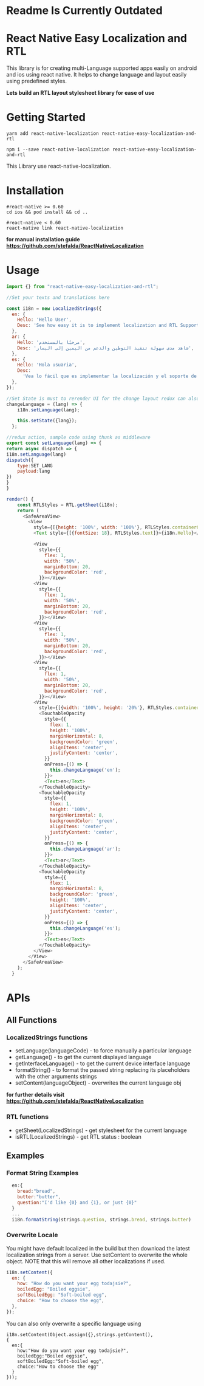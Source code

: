 # Readme Is Currently Outdated

# React Native Easy Localization and RTL

This library is for creating multi-Language supported apps easily on android and ios using react native.
It helps to change language and layout easily using predefined styles.

**Lets build an RTL layout stylesheet library for ease of use**

# Getting Started

`yarn add react-native-localization react-native-easy-localization-and-rtl`

`npm i --save react-native-localization react-native-easy-localization-and-rtl`

This Library use react-native-localization.

# Installation

```
#react-native >= 0.60
cd ios && pod install && cd ..

#react-native < 0.60
react-native link react-native-localization
```

**for manual installation guide https://github.com/stefalda/ReactNativeLocalization**

# Usage

```js
import {} from "react-native-easy-localization-and-rtl";
```

```js
//Set your texts and translations here

const i18n = new LocalizedStrings({
  en: {
    Hello: 'Hello User',
    Desc: 'See how easy it is to implement localization and RTL Support',
  },
  ar: {
    Hello: 'مرحبًا بالمستخدم',
    Desc: 'شاهد مدى سهولة تنفيذ التوطين والدعم من اليمين إلى اليسار',
  },
  es: {
    Hello: 'Hola usuaria',
    Desc:
      'Vea lo fácil que es implementar la localización y el soporte de derecha a izquierda',
  },
});

//Set State is must to rerender UI for the change layout redux can also be used similarly
changeLanguage = (lang) => {
    i18n.setLanguage(lang);

    this.setState({lang});
  };

//redux action, sample code using thunk as middleware
export const setLanguage(lang) => {
return async dispatch => {
i18n.setLanguage(lang)
dispatch({
    type:SET_LANG
    payload:lang
})
}
}

render() {
    const RTLStyles = RTL.getSheet(i18n);
    return (
      <SafeAreaView>
        <View
          style={[{height: '100%', width: '100%'}, RTLStyles.containerColumn]}>
          <Text style={[{fontSize: 18}, RTLStyles.text]}>{i18n.Hello}</Text>

          <View
            style={{
              flex: 1,
              width: '50%',
              marginBottom: 20,
              backgroundColor: 'red',
            }}></View>
          <View
            style={{
              flex: 1,
              width: '50%',
              marginBottom: 20,
              backgroundColor: 'red',
            }}></View>
          <View
            style={{
              flex: 1,
              width: '50%',
              marginBottom: 20,
              backgroundColor: 'red',
            }}></View>
          <View
            style={{
              flex: 1,
              width: '50%',
              marginBottom: 20,
              backgroundColor: 'red',
            }}></View>
          <View
            style={[{width: '100%', height: '20%'}, RTLStyles.containerRow]}>
            <TouchableOpacity
              style={{
                flex: 1,
                height: '100%',
                marginHorizontal: 8,
                backgroundColor: 'green',
                alignItems: 'center',
                justifyContent: 'center',
              }}
              onPress={() => {
                this.changeLanguage('en');
              }}>
              <Text>en</Text>
            </TouchableOpacity>
            <TouchableOpacity
              style={{
                flex: 1,
                height: '100%',
                marginHorizontal: 8,
                backgroundColor: 'green',
                alignItems: 'center',
                justifyContent: 'center',
              }}
              onPress={() => {
                this.changeLanguage('ar');
              }}>
              <Text>ar</Text>
            </TouchableOpacity>
            <TouchableOpacity
              style={{
                flex: 1,
                marginHorizontal: 8,
                backgroundColor: 'green',
                height: '100%',
                alignItems: 'center',
                justifyContent: 'center',
              }}
              onPress={() => {
                this.changeLanguage('es');
              }}>
              <Text>es</Text>
            </TouchableOpacity>
          </View>
        </View>
      </SafeAreaView>
    );
  }

```

# APIs

## All Functions

### LocalizedStrings functions

- setLanguage(languageCode) - to force manually a particular language
- getLanguage() - to get the current displayed language
- getInterfaceLanguage() - to get the current device interface language
- formatString() - to format the passed string replacing its placeholders with the other arguments strings
- setContent(languageObject) - overwrites the current language obj

**for further details visit https://github.com/stefalda/ReactNativeLocalization**

### RTL functions

- getSheet(LocalizedStrings) - get stylesheet for the current language
- isRTL(LocalizedStrings) - get RTL status : boolean

## Examples

### Format String Examples

```js
  en:{
    bread:"bread",
    butter:"butter",
    question:"I'd like {0} and {1}, or just {0}"
  }
  ...
  i18n.formatString(strings.question, strings.bread, strings.butter)
```

### Overwrite Locale

You might have default localized in the build but then download the latest localization strings from a server. Use setContent to overwrite the whole object. NOTE that this will remove all other localizations if used.

```js
i18n.setContent({
  en: {
    how: "How do you want your egg todajsie?",
    boiledEgg: "Boiled eggsie",
    softBoiledEgg: "Soft-boiled egg",
    choice: "How to choose the egg",
  },
});
```

You can also only overwrite a specific language using

```
i18n.setContent(Object.assign({},strings.getContent(),
{
  en:{
    how:"How do you want your egg todajsie?",
    boiledEgg:"Boiled eggsie",
    softBoiledEgg:"Soft-boiled egg",
    choice:"How to choose the egg"
  }
}));
```
